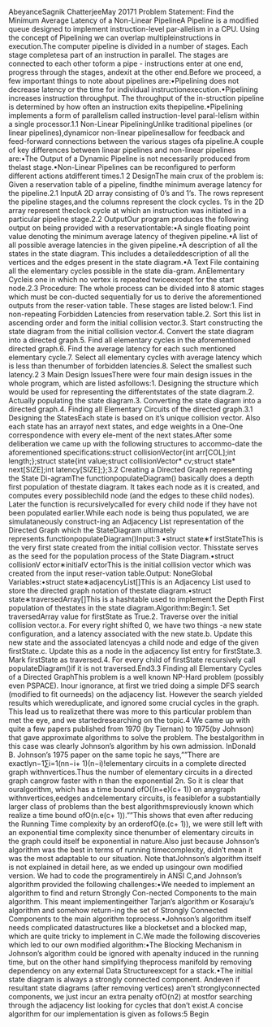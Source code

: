 AbeyanceSagnik ChatterjeeMay 20171  Problem Statement: Find the Minimum Average Latency of a Non-Linear PipelineA  Pipeline  is  a  modified  queue  designed  to  implement  instruction-level  par-allelism  in  a  CPU.  Using  the  concept  of  Pipelining  we  can  overlap  multipleinstructions in execution.The computer pipeline is divided in a number of stages.  Each stage completesa part of an instruction in parallel.  The stages are connected to each other toform a pipe - instructions enter at one end,  progress through the stages,  andexit at the other end.Before we proceed, a few important things to note about pipelines are:•Pipelining does not decrease latency or the time for individual instructionexecution.•Pipelining  increases  instruction  throughput.   The  throughput  of  the  in-struction  pipeline  is  determined  by  how  often  an  instruction  exits  thepipeline.•Pipelining implements a form of parallelism called instruction-level paral-lelism within a single processor.1.1  Non-Linear PipeliningUnlike traditional pipelines (or linear pipelines),dynamicor non-linear pipelinesallow for feedback and feed-forward connections between the various stages ofa pipeline.A couple of key differences between linear pipelines and non-linear pipelines are:•The Output of a Dynamic Pipeline is not necessarily produced from thelast stage.•Non-Linear Pipelines can be reconfigured to perform different actions atdifferent times.1
 2  DesignThe main crux of the problem is:  Given a reservation table of a pipeline, findthe minimum average latency for the pipeline.2.1  InputA 2D array consisting of 0’s and 1’s.  The rows represent the pipeline stages,and the columns represent the clock cycles.  1’s in the 2D array represent theclock cycle at which an instruction was initiated in a particular pipeline stage.2.2  OutputOur program produces the following output on being provided with a reservationtable:•A single floating point value denoting the minimum average latency of thegiven pipeline.•A list of all possible average latencies in the given pipeline.•A description of all the states in the state diagram. This includes a detaileddescription of all the vertices and the edges present in the state diagram.•A Text File containing all the elementary cycles possible in the state dia-gram.  AnElementary Cycleis one in which no vertex is repeated twiceexcept for the start node.2.3  Procedure:  The whole process can be divided into 8 atomic stages which must be con-ducted sequentially for us to derive the aforementioned outputs from the reser-vation table.  These stages are listed below:1.  Find non-repeating Forbidden Latencies from reservation table.2.  Sort this list in ascending order and form the initial collision vector.3.  Start constructing the state diagram from the initial collision vector.4.  Convert the state diagram into a directed graph.5.  Find all elementary cycles in the aforementioned directed graph.6.  Find the average latency for each such mentioned elementary cycle.7.  Select  all  elementary  cycles  with  average  latency  which  is  less  than  thenumber of forbidden latencies.8.  Select the smallest such latency.2
 3  Main Design IssuesThere were four main design issues in the whole program, which are listed asfollows:1.  Designing the structure which would be used for representing the differentstates of the state diagram.2.  Actually populating the state diagram.3.  Converting the state diagram into a directed graph.4.  Finding all Elementary Circuits of the directed graph.3.1  Designing the StatesEach state is based on it’s unique collision vector.  Also each state has an arrayof next states, and edge weights in a One-One correspondence with every ele-ment of the next states.After some deliberation we came up with the following structures to accommo-date the aforementioned specifications:struct collisionVector{int arr[COL];int length;};struct state{int value;struct collisionVector* cv;struct state* next[SIZE];int latency[SIZE];};3.2  Creating a Directed Graph representing the State Di-agramThe functionpopulateDiagram() basically does a depth first population of thestate diagram.  It takes each node as it is created, and computes every possiblechild node (and the edges to these child nodes).  Later the function is recursivelycalled for every child node if they have not been populated earlier.While  each  node  is  being  thus  populated,  we  are  simulataneously  construct-ing  an  Adjacency  List  representation  of  the  Directed  Graph  which  the  StateDiagram ultimately represents.functionpopulateDiagram()Input:3
 •struct state∗f irstStateThis is the very first state created from the initial collision vector.  Thisstate serves as the seed for the population process of the State Diagram.•struct collisionV ector∗initialV ectorThis is the initial collision vector which was created from the input reser-vation table.Output:  NoneGlobal Variables:•struct state∗adjacencyList[]This is an Adjacency List used to store the directed graph notation of thestate diagram.•struct state∗traversedArray[]This is a hashtable used to implement the Depth First population of thestates in the state diagram.Algorithm:Begin:1.  Set traversedArray value for firstState as True.2.  Traverse over the initial collision vector.a.  For every right shifted 0, we have two things -a new state configuration, and a latency associated with the new state.b.  Update this new state and the associated latencyas a child node and edge of the given firstState.c.  Update this as a node in the adjacency list entry for firstState.3.  Mark firstState as traversed.4.  For every child of firstState recursively call populateDiagram()if it is not traversed.End3.3  Finding all Elementary Cycles of a Directed GraphThis problem is a well known NP-Hard problem (possibly even PSPACE). Inour ignorance, at first we tried doing a simple DFS search (modified to fit ourneeds)  on  the  adjacency  list.   However  the  search  yielded  results  which  wereduplicate, and ignored some crucial cycles in the graph.  This lead us to realizethat there was more to this particular problem than met the eye, and we startedresearching on the topic.4
 We came up with quite a few papers published from 1970 (by Tiernan) to 1975(by Johnson) that gave approximate algorithms to solve the problem.  The bestalgorithm in this case was clearly Johnson’s algorithm by his own admission.  InDonald B. Johnson’s 1975 paper on the same topic he says,””There are exactlyn−1∑i=1(nn−i+ 1)(n−i)!elementary  circuits  in  a  complete  directed  graph  withnvertices.Thus  the  number  of  elementary  circuits  in  a  directed  graph  cangrow faster with n than the exponential 2n.  So it is clear that ouralgorithm,  which  has  a  time  bound  ofO((n+e)(c+ 1))  on  anygraph withnvertices,eedges andcelementary circuits, is feasiblefor a substantially larger class of problems than the best algorithmspreviously known which realize a time bound ofO(n.e(c+ 1)).””This shows that even after reducing the Running Time complexity by an orderofO(e.(c+ 1)), we were still left with an exponential time complexity since thenumber of elementary circuits in the graph could itself be exponential in nature.Also just because Johnson’s algorithm was the best in terms of running timecomplexity, didn’t mean it was the most adaptable to our situation.  Note thatJohnson’s algorithm itself is not explained in detail here, as we ended up usingour own modified version.  We had to code the programentirely in ANSI C,and Johnson’s algorithm provided the following challenges:•We needed to implement an algorithm to find and return Strongly Con-nected  Components  to  the  main  algorithm.   This  meant  implementingeither  Tarjan’s  algorithm  or  Kosaraju’s  algorithm  and  somehow  return-ing the set of Strongly Connected Components to the main algorithm toprocess.•Johnson’s algorithm itself needs complicated datastructures like a blocketset and a blocked map, which are quite tricky to implement in C.We made the following discoveries which led to our own modified algorithm:•The Blocking Mechanism in Johnson’s algorithm could be ignored with apenalty induced in the running time, but on the other hand simplifying theprocess manifold by removing dependency on any external Data Structureexcept for a stack.•The initial state diagram is always a strongly connected component.  Andeven if resultant state diagrams (after removing vertices) aren’t stronglyconnected components, we just incur an extra penalty ofO(n2) at mostfor searching through the adjacency list looking for cycles that don’t exist.A concise algorithm for our implementation is given as follows:5
 Begin
